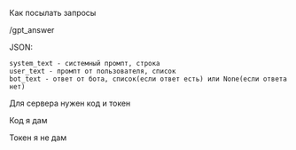  Как посылать запросы
 
/gpt_answer

JSON:

    system_text - системный промпт, строка
    user_text - промпт от пользователя, список
    bot_text - ответ от бота, список(если ответ есть) или None(eсли ответа нет)

Для сервера нужен код и токен

Код я дам

Токен я не дам
